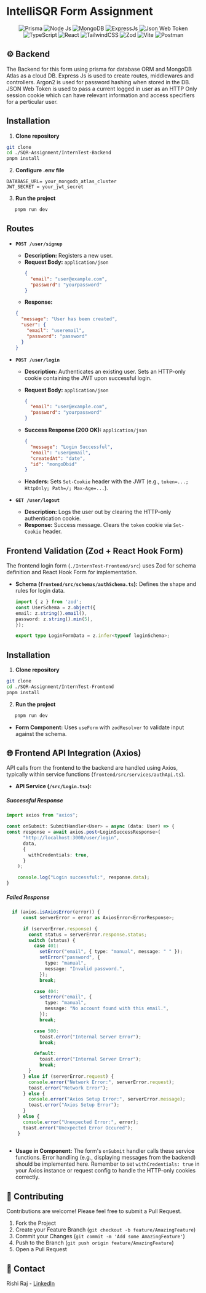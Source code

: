 # IntelliSQR Form Assignment

<div align = "center">
<img src = "https://img.shields.io/badge/Prisma-3982CE?style=for-the-badge&logo=Prisma&logoColor=white" alt = "Prisma">
<img src = "https://img.shields.io/badge/Node%20js-339933?style=for-the-badge&logo=nodedotjs&logoColor=white" alt = "Node Js">
<img src = "https://img.shields.io/badge/MongoDB-4EA94B?style=for-the-badge&logo=mongodb&logoColor=white" alt = "MongoDB">
<img src = "https://img.shields.io/badge/Express%20js-000000?style=for-the-badge&logo=express&logoColor=white" alt = "ExpressJs">
<img src = "https://img.shields.io/badge/JWT-000000?style=for-the-badge&logo=JSON%20web%20tokens&logoColor=white" alt = "Json Web Token">
<img src = "https://img.shields.io/badge/TypeScript-007ACC?style=for-the-badge&logo=typescript&logoColor=white" alt = "TypeScript">
<img src = "https://img.shields.io/badge/React-20232A?style=for-the-badge&logo=react&logoColor=61DAFB" alt = "React">
<img src = "https://img.shields.io/badge/Tailwind_CSS-38B2AC?style=for-the-badge&logo=tailwind-css&logoColor=white" alt = "TailwindCSS">
<img src = "https://img.shields.io/badge/Zod-000000?style=for-the-badge&logo=zod&logoColor=3068B7" alt = "Zod">
<img src = "https://img.shields.io/badge/Vite-B73BFE?style=for-the-badge&logo=vite&logoColor=FFD62E" alt = "Vite">
<img src = "https://img.shields.io/badge/Postman-FF6C37?style=for-the-badge&logo=Postman&logoColor=white" alt = "Postman">
</div>


## ⚙️ Backend

The Backend for this form using prisma for database ORM and MongoDB Atlas as a cloud DB. Express Js is used to create routes, middlewares and controllers. Argon2 is used for password hashing when stored in the DB. JSON Web Token is used to pass a current logged in user as an HTTP Only session cookie which can have relevant information and access specifiers for a perticular user.


## Installation

1. **Clone repository**

```bash
git clone 
cd ./SQR-Assignment/InternTest-Backend
pnpm install 
```
2. **Configure .env file**

```env
DATABASE_URL= your_mongodb_atlas_cluster
JWT_SECRET = your_jwt_secret
```

3.  **Run the project**
```bash
   pnpm run dev
```

## Routes
- **`POST /user/signup`**

  - **Description:** Registers a new user.
  - **Request Body:** `application/json`
    ```json
    {
      "email": "user@example.com",
      "password": "yourpassword"
    }
    ```
  - **Response:**

  ```json
  {
    "message": "User has been created",
    "user": {
      "email": "useremail",
      "password": "password"
    }
  }
  ```

- **`POST /user/login`**
  - **Description:** Authenticates an existing user. Sets an HTTP-only cookie containing the JWT upon successful login.
  - **Request Body:** `application/json`
    ```json
    {
      "email": "user@example.com",
      "password": "yourpassword"
    }
    ```
  - **Success Response (200 OK):** `application/json`

    ```json
    {
      "message": "Login Successful",
      "email": "user@email",
      "createdAt": "date",
      "id": "mongoDbid"
    }
    ```

  - **Headers:** Sets `Set-Cookie` header with the JWT (e.g., `token=...; HttpOnly; Path=/; Max-Age=...`).
    <br>
- **`GET /user/logout`**
  - **Description:** Logs the user out by clearing the HTTP-only authentication cookie.
  - **Response:** Success message. Clears the `token` cookie via `Set-Cookie` header.


## Frontend Validation (Zod + React Hook Form)

The frontend login form (`./InternTest-Frontend/src`) uses Zod for schema definition and React Hook Form for implementation.

- **Schema (`frontend/src/schemas/authSchema.ts`):** Defines the shape and rules for login data.
  ```typescript
  import { z } from 'zod';
  const UserSchema = z.object({
  email: z.string().email(),
  password: z.string().min(5),
  });

  export type LoginFormData = z.infer<typeof loginSchema>;
  ```
## Installation

1. **Clone repository**

```bash
git clone 
cd ./SQR-Assignment/InternTest-Frontend
pnpm install 
```
2.  **Run the project**
```bash
   pnpm run dev
```
- **Form Component:** Uses `useForm` with `zodResolver` to validate input against the schema.

## 🌐 Frontend API Integration (Axios)

API calls from the frontend to the backend are handled using Axios, typically within service functions (`frontend/src/services/authApi.ts`).

- **API Service (`/src/Login.tsx`):**
 
 #####  Successful Response

  ```typescript
  import axios from "axios";

  const onSubmit: SubmitHandler<User> = async (data: User) => { 
  const response = await axios.post<LoginSuccessResponse>(
        "http://localhost:3000/user/login",
        data,
        {
          withCredentials: true,
        }
      );

      console.log("Login successful:", response.data);
 }

  ```

  ##### Failed Response

  ```typescript
    if (axios.isAxiosError(error)) {
        const serverError = error as AxiosError<ErrorResponse>;

        if (serverError.response) {
          const status = serverError.response.status;
          switch (status) {
            case 401:
              setError("email", { type: "manual", message: " " });
              setError("password", {
                type: "manual",
                message: "Invalid password.",
              });
              break;

            case 404:
              setError("email", {
                type: "manual",
                message: "No account found with this email.",
              });
              break;

            case 500:
              toast.error("Internal Server Error");
              break;

            default:
              toast.error("Internal Server Error");
              break;
          }
        } else if (serverError.request) {
          console.error("Network Error:", serverError.request);
          toast.error("Network Error");
        } else {
          console.error("Axios Setup Error:", serverError.message);
          toast.error("Axios Setup Error");
        }
      } else {
        console.error("Unexpected Error:", error);
        toast.error("Unexpected Error Occured");
      }
   
  ```

- **Usage in Component:** The form's `onSubmit` handler calls these service functions. Error handling (e.g., displaying messages from the backend) should be implemented here. Remember to set `withCredentials: true` in your Axios instance or request config to handle the HTTP-only cookies correctly.

## 🤝 Contributing

Contributions are welcome! Please feel free to submit a Pull Request.

1.  Fork the Project
2.  Create your Feature Branch (`git checkout -b feature/AmazingFeature`)
3.  Commit your Changes (`git commit -m 'Add some AmazingFeature'`)
4.  Push to the Branch (`git push origin feature/AmazingFeature`)
5.  Open a Pull Request

## 📧 Contact

Rishi Raj - [LinkedIn](https://www.linkedin.com/in/rishiraj2003/)

